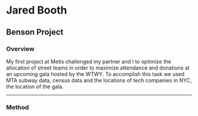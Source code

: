 # Jared Booth

## Benson Project

### Overview

My first project at Metis challenged my partner and I to optimize the allocation of street teams in order to maximize attendance and donations at an upcoming gala hosted by the WTWY.  To accomplish this task we used MTA subway data, census data and the locations of tech companies in NYC, the location of the gala.

---
### Method

